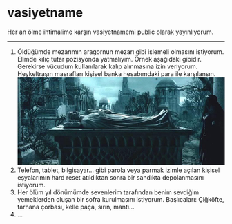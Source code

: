 # vasiyetname
Her an ölme ihtimalime karşın vasiyetnamemi public olarak yayınlıyorum. 

<hr>


1. Öldüğümde mezarımın aragornun mezarı gibi işlemeli olmasını istiyorum. Elimde kılıç tutar pozisyonda yatmalıyım. Örnek aşağıdaki gibidir. Gerekirse vücudum kullanılarak kalıp alınmasına izin veriyorum. Heykeltraşın masrafları kişisel banka hesabımdaki para ile karşılansın.
![tomb](./images/aragorn_tomb.jpg)
2. Telefon, tablet, bilgisayar... gibi parola veya parmak izimle açılan kişisel eşyalarımın hard reset atıldıktan sonra bir sandıkta depolanmasını istiyorum.
3. Her ölüm yıl dönümümde sevenlerim tarafından benim sevdiğim yemeklerden oluşan bir sofra kurulmasını istiyorum. Başlıcaları: Çiğköfte, tarhana çorbası, kelle paça, sırın, mantı...
4. ...